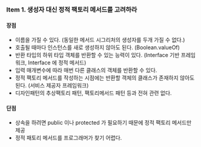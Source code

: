 ### Item 1. 생성자 대신 정적 팩토리 메서드를 고려하라

#### 장점

* 이름을 가질 수 있다. (동일한 메서드 시그리처의 생성자를 두개 가질 수 없다.)
* 호출될 때마다 인스턴스를 새로 생성하지 않아도 된다. (Boolean.valueOf)
* 반환 타입의 하위 타입 객체를 반환할 수 있는 능력이 있다. (Interface 기반 프레임워크, Interface 에 정적 메서드)
* 입력 매개변수에 따라 매번 다른 클래스의 객체를 반환할 수 있다.
* 정적 팩토리 메서드를 작성하는 시점에는 반환할 객체의 클래스가 존재하지 않아도 된다. (서비스 제공자 프레임워크) 
* 디자인패턴의 추상팩토리 패턴, 팩토리메서드 패턴 등과 전혀 관련 없다.

#### 단점

* 상속을 하려면 public 이나 protected 가 필요하기 때문에 정적 팩토리 메서드만 제공
* 정적 패토리 메서드를 프로그래머가 찾기 어렵다.
